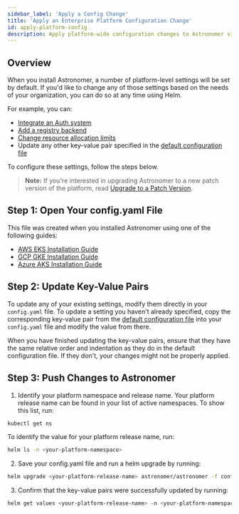 ```yaml
---
sidebar_label: 'Apply a Config Change'
title: 'Apply an Enterprise Platform Configuration Change'
id: apply-platform-config
description: Apply platform-wide configuration changes to Astronomer via Helm.
---
```


## Overview

When you install Astronomer, a number of platform-level settings will be set by default. If you'd like to change any of those settings based on the needs of your organization, you can do so at any time using Helm.

For example, you can:

* [Integrate an Auth system](integrate-auth-system.md)
* [Add a registry backend](registry-backend.md)
* [Change resource allocation limits](configure-platform-resources.md)
* Update any other key-value pair specified in the [default configuration file](https://github.com/astronomer/astronomer/blob/master/values.yaml)

To configure these settings, follow the steps below.

> **Note:** If you're interested in upgrading Astronomer to a new patch version of the platform, read [Upgrade to a Patch Version](upgrade-astronomer-stable.md).

## Step 1: Open Your config.yaml File

This file was created when you installed Astronomer using one of the following guides:

* [AWS EKS Installation Guide](install-aws-standard.md#step-8-configure-your-helm-chart)
* [GCP GKE Installation Guide](install-gcp-standard.md#step-7-configure-your-helm-chart)
* [Azure AKS Installation Guide](install-azure-standard.md#step-7-configure-your-helm-chart)

## Step 2: Update Key-Value Pairs

To update any of your existing settings, modify them directly in your `config.yaml` file. To update a setting you haven't already specified, copy the corresponding key-value pair from the [default configuration file](https://github.com/astronomer/docs/blob/main/enterprise_configs/0.16/default.yaml) into your `config.yaml` file and modify the value from there.

When you have finished updating the key-value pairs, ensure that they have the same relative order and indentation as they do in the default configuration file. If they don't, your changes might not be properly applied.

## Step 3: Push Changes to Astronomer

1. Identify your platform namespace and release name. Your platform release name can be found in your list of active namespaces. To show this list, run:
```sh
kubectl get ns
```
To identify the value for your platform release name, run:
```sh
helm ls -n <your-platform-namespace>
```
2. Save your config.yaml file and run a helm upgrade by running:
```sh
helm upgrade <your-platform-release-name> astronomer/astronomer -f config.yaml -n <your-platform-namespace> --version=<your-platform-version>
```
3. Confirm that the key-value pairs were successfully updated by running:
```sh
helm get values <your-platform-release-name> -n <your-platform-namespace>
```
